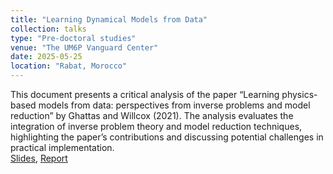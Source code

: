 ```yaml
---
title: "Learning Dynamical Models from Data"
collection: talks
type: "Pre-doctoral studies"
venue: "The UM6P Vanguard Center"
date: 2025-05-25
location: "Rabat, Morocco"
---
```


This document presents a critical analysis of the paper “Learning physics-based models from data: perspectives from inverse problems and model reduction” by Ghattas and Willcox (2021). The analysis evaluates the integration of inverse problem theory and model reduction techniques, highlighting the paper’s contributions and discussing potential challenges in practical implementation.\
[Slides](https://ahlamouardi.github.io/AOUARDI/files/final_version_AO.pdf), [Report](https://ahlamouardi.github.io/AOUARDI/files/Report_Paper_OUARDI.pdf)

